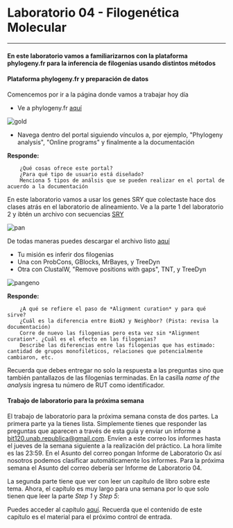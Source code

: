 # Laboratorio 04 - Filogenética Molecular
-------------------------

#### En este laboratorio vamos a familiarizarnos con la plataforma phylogeny.fr para la inferencia de filogenias usando distintos métodos

#### Plataforma phylogeny.fr y preparación de datos

Comencemos por ir a la página donde vamos a trabajar hoy día

- Ve a phylogeny.fr [aquí](http://www.phylogeny.fr/index.cgi)

![gold](https://raw.githubusercontent.com/bioinf-biotec/labs_bioinf/master/phylofr.png)

- Navega dentro del portal siguiendo vínculos a, por ejemplo, "Phylogeny analysis", "Online programs" y finalmente a la documentación

**Responde:**  
		
		¿Qué cosas ofrece este portal? 
		¿Para qué tipo de usuario está diseñado?
		Menciona 5 tipos de análsis que se pueden realizar en el portal de acuerdo a la documentación

En este laboratorio vamos a usar los genes SRY que colectaste hace dos clases atrás en el laboratorio de alineamiento. Ve a la parte 1 del laboratorio 2 y ibtén un archivo con secuencias [SRY](https://github.com/bioinf-biotec/labs_bioinf/blob/master/lab02.md)

![pan](https://raw.githubusercontent.com/bioinf-biotec/labs_bioinf/master/glab2.png)

De todas maneras puedes descargar el archivo listo [aquí](https://github.com/bioinf-biotec/labs_bioinf/blob/master/primers.fasta)

- Tu misión es inferir dos filogenias
- Una con ProbCons, GBlocks, MrBayes, y TreeDyn
- Otra con ClustalW, "Remove positions with gaps", TNT, y TreeDyn

![pangeno](https://raw.githubusercontent.com/bioinf-biotec/labs_bioinf/master/alacarte.png)

**Responde:**  
		
		¿A qué se refiere el paso de *Alignment curation* y para qué sirve?
		¿Cuál es la diferencia entre BioNJ y Neighbor? (Pista: revisa la documentación)
		Corre de nuevo las filogenias pero esta vez sin *Alignment curation*. ¿Cuál es el efecto en las filogenias?
		Describe las diferencias entre las filogenias que has estimado: cantidad de grupos monofiléticos, relaciones que potencialmente cambiaron, etc.
		
Recuerda que debes entregar no solo la respuesta a las preguntas sino que también pantallazos de las filogenias terminadas. En la casilla *name of the analysis* ingresa tu número de RUT como identificador.

#### Trabajo de laboratorio para la próxima semana

El trabajo de laboratorio para la próxima semana consta de dos partes. La primera parte ya la tienes lista. Simplemente tienes que responder las preguntas que aparecen a través de esta guía y enviar un informe a <bit120.unab.republica@gmail.com>. Envíen a este correo los informes hasta el jueves de la semana siguiente a la realización del práctico. La hora límite es las 23:59.
En el Asunto del correo pongan Informe de Laboratorio 0x así nosotros podemos clasificar automáticamente los informes. Para la próxima semana el Asunto del correo debería ser Informe de Laboratorio 04.

La segunda parte tiene que ver con leer un capítulo de libro sobre este tema. Ahora, el capítulo es muy largo para una semana por lo que solo tienen que leer la parte *Step 1* y *Step 5*:  

Puedes acceder al capítulo [aquí](https://github.com/bioinf-biotec/labs_bioinf/raw/master/williams2014.pdf). Recuerda que el contenido de este capítulo es el material para el próximo control de entrada.


